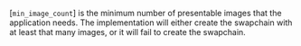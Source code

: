 [`min_image_count`] is the minimum number of presentable images that the
application needs.
The implementation will either create the swapchain with at least that
many images, or it will fail to create the swapchain.